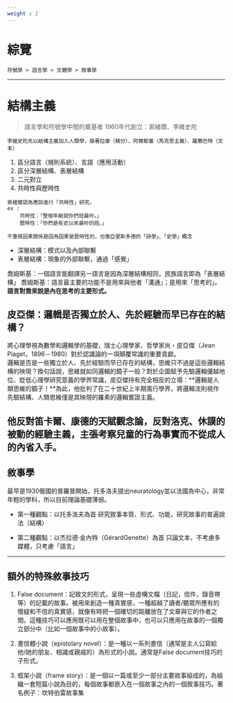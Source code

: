```yaml
---
weight : 2
---
```


# 綜覽
```tpl
符號學 > 語言學 > 文體學 > 敘事學
```

---

# 結構主義 

>語言學和符號學中間的奠基者
>1960年代創立：索緒爾、李維史陀

```tpl
李維史陀先以結構主義加入人類學，接著拉康（精分）、阿爾都塞（馬克思主義）、羅蘭巴特（文本）
```
1. 區分語言（規則系統）、言語（應用活動）
2. 區分深層結構、表層結構
3. 二元對立 
4. 共時性與歷時性

```
索緒爾認為應該進行「共時性」研究。
ex : 
    共時性：「整個年級就你們班最吵。」
    歷時性：「你們是有史以來最吵的班。」

不重視因果關係是因為因果是歷時性的，也像亞里斯多德的「詩學」、「史學」概念
```

* 深層結構：模式以及內部聯繫
* 表層結構：現象的外部聯繫，通過「感覺」

喬姆斯基：一個語言能翻譯另一語言是因為深層結構相同，民族語言即為「表層結構」
喬姆斯基：語言最主要的功能不是用來與他者「溝通」；是用來「思考的」。**語言對喬來說是內在思考的主要形式。**

## 皮亞傑：邏輯是否獨立於人、先於經驗而早已存在的結構？
將心理學視為數學和邏輯學的基礎，瑞士心理學家、哲學家尚・皮亞傑（Jean Piaget，1896－1980）對於認識論的一項顛覆常識的重要貢獻。  
邏輯是否是一些獨立於人、先於經驗而早已存在的結構，思維只不過是這些邏輯結構的映現？換句話說，思維就如同邏輯的鏡子一般？對於企圖賦予先驗邏輯優越地位、貶低心理學研究意義的學界常識，皮亞傑持有完全相反的立場：**邏輯是人類思維的鏡子！**為此，他批判了在二十世紀上半期風行學界，將邏輯法則視作先驗結構、人類思維僅是其映現的羅素的邏輯實證主義。  

他反對笛卡爾、康德的天賦觀念論，反對洛克、休謨的被動的經驗主義，主張考察兒童的行為事實而不從成人的內省入手。
---

## 敘事學

最早是1930俄國的普羅普開始，托多洛夫提出neuratology並以法國為中心，非常年輕的學科，所以目前理論基礎薄弱。

* 第一種觀點：以托多洛夫為首
研究敘事本質、形式、功能，研究故事的普遍說法（結構）

* 第二種觀點：以杰拉德·金內特（GérardGenette）為首
只論文本，不考慮多媒體，只考慮「語言」

---

## 額外的特殊敘事技巧

1. False document：記敘文的形式，呈現一些虛構文檔（日記，信件，錄音帶等）的記載的故事。被用來創造一種真實感，一種超越了讀者/聽眾所應有的懷疑和不信的真實感，就像有時把一個確切的距離放在了文章與它的作者之間。這種技巧可以應用既可以用在整個故事中，也可以只應用在故事的一個獨立部分中（比如一個故事中的小故事）。

2. 書信體小說（epistolary novel）：是一種以一系列書信（通常是主人公寫給他/她的朋友、相識或親戚的）為形式的小說。通常是False document技巧的子形式。

3. 框架小說（frame story）：是一個以一篇或至少一部分主要故事組成的，為組織一套短篇小說為目的，每個故事都嵌入在一個故事之內的一個敘事技巧。著名例子：坎特伯雷故事集

